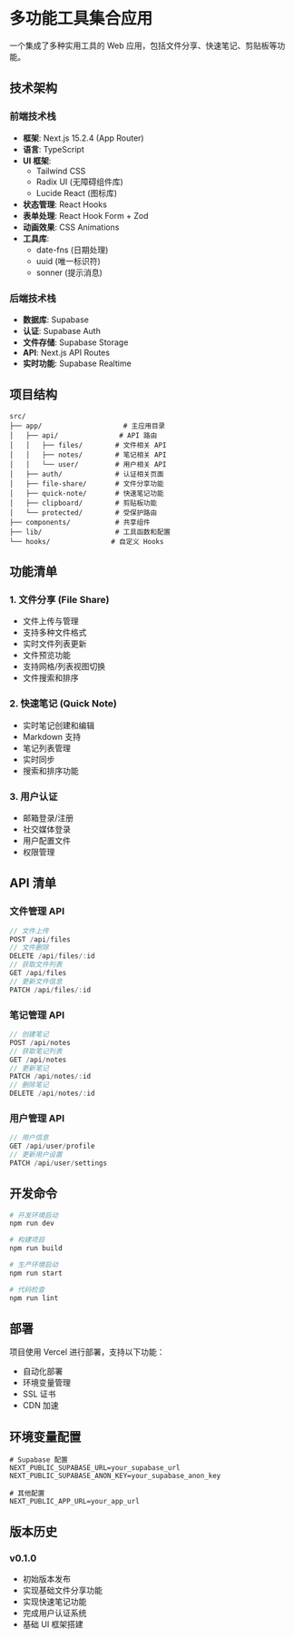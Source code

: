 # 多功能工具集合应用

一个集成了多种实用工具的 Web 应用，包括文件分享、快速笔记、剪贴板等功能。

## 技术架构

### 前端技术栈
- **框架**: Next.js 15.2.4 (App Router)
- **语言**: TypeScript
- **UI 框架**: 
  - Tailwind CSS
  - Radix UI (无障碍组件库)
  - Lucide React (图标库)
- **状态管理**: React Hooks
- **表单处理**: React Hook Form + Zod
- **动画效果**: CSS Animations
- **工具库**:
  - date-fns (日期处理)
  - uuid (唯一标识符)
  - sonner (提示消息)

### 后端技术栈
- **数据库**: Supabase
- **认证**: Supabase Auth
- **文件存储**: Supabase Storage
- **API**: Next.js API Routes
- **实时功能**: Supabase Realtime

## 项目结构

```
src/
├── app/                    # 主应用目录
│   ├── api/               # API 路由
│   │   ├── files/        # 文件相关 API
│   │   ├── notes/        # 笔记相关 API
│   │   └── user/         # 用户相关 API
│   ├── auth/             # 认证相关页面
│   ├── file-share/       # 文件分享功能
│   ├── quick-note/       # 快速笔记功能
│   ├── clipboard/        # 剪贴板功能
│   └── protected/        # 受保护路由
├── components/           # 共享组件
├── lib/                  # 工具函数和配置
└── hooks/               # 自定义 Hooks
```

## 功能清单

### 1. 文件分享 (File Share)
- 文件上传与管理
- 支持多种文件格式
- 实时文件列表更新
- 文件预览功能
- 支持网格/列表视图切换
- 文件搜索和排序

### 2. 快速笔记 (Quick Note)
- 实时笔记创建和编辑
- Markdown 支持
- 笔记列表管理
- 实时同步
- 搜索和排序功能

### 3. 用户认证
- 邮箱登录/注册
- 社交媒体登录
- 用户配置文件
- 权限管理

## API 清单

### 文件管理 API
```typescript
// 文件上传
POST /api/files
// 文件删除
DELETE /api/files/:id
// 获取文件列表
GET /api/files
// 更新文件信息
PATCH /api/files/:id
```

### 笔记管理 API
```typescript
// 创建笔记
POST /api/notes
// 获取笔记列表
GET /api/notes
// 更新笔记
PATCH /api/notes/:id
// 删除笔记
DELETE /api/notes/:id
```

### 用户管理 API
```typescript
// 用户信息
GET /api/user/profile
// 更新用户设置
PATCH /api/user/settings
```

## 开发命令

```bash
# 开发环境启动
npm run dev

# 构建项目
npm run build

# 生产环境启动
npm run start

# 代码检查
npm run lint
```

## 部署

项目使用 Vercel 进行部署，支持以下功能：
- 自动化部署
- 环境变量管理
- SSL 证书
- CDN 加速

## 环境变量配置

```env
# Supabase 配置
NEXT_PUBLIC_SUPABASE_URL=your_supabase_url
NEXT_PUBLIC_SUPABASE_ANON_KEY=your_supabase_anon_key

# 其他配置
NEXT_PUBLIC_APP_URL=your_app_url
```

## 版本历史

### v0.1.0
- 初始版本发布
- 实现基础文件分享功能
- 实现快速笔记功能
- 完成用户认证系统
- 基础 UI 框架搭建


